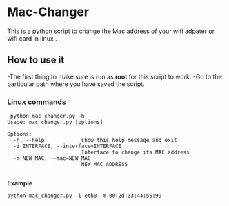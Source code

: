 # Mac-Changer
This is a python script to change the Mac address of your wifi adpater or wifi card in linux . 
## How to use it 
-The first thing to make sure is run as **root** for this script to work.
-Go to the particular path where you have saved the script.
### Linux commands
```linux
 python mac_changer.py -h                          
Usage: mac_changer.py [options]

Options:
  -h, --help            show this help message and exit
  -i INTERFACE, --interface=INTERFACE
                        Interface to change its MAC address
  -m NEW_MAC, --mac=NEW_MAC
                        NEW MAC ADDRESS
                                          
```
**Example**
```linux
python mac_changer.py -i eth0 -m 00:2d:33:44:55:99
```
